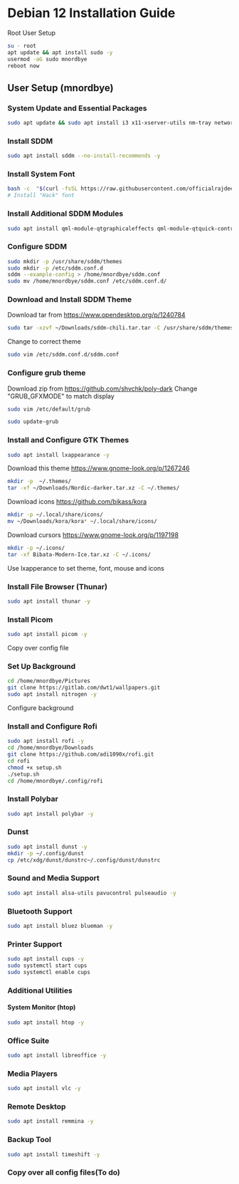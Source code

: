 
# Debian 12 Installation Guide

Root User Setup
```bash
su - root
apt update && apt install sudo -y
usermod -aG sudo mnordbye
reboot now
```

## User Setup (mnordbye)
### System Update and Essential Packages
```bash
sudo apt update && sudo apt install i3 x11-xserver-utils nm-tray network-manager vim gnupg2 arandr terminator zip curl net-tools -y
```
### Install SDDM
```bash
sudo apt install sddm --no-install-recommends -y
```
### Install System Font
```bash
bash -c  "$(curl -fsSL https://raw.githubusercontent.com/officialrajdeepsingh/nerd-fonts-installer/main/install.sh)"
# Install "Hack" font
```
### Install Additional SDDM Modules
```bash
sudo apt install qml-module-qtgraphicaleffects qml-module-qtquick-controls -y
```
### Configure SDDM
```bash
sudo mkdir -p /usr/share/sddm/themes
sudo mkdir -p /etc/sddm.conf.d
sddm --example-config > /home/mnordbye/sddm.conf
sudo mv /home/mnordbye/sddm.conf /etc/sddm.conf.d/
```
### Download and Install SDDM Theme
Download tar from https://www.opendesktop.org/p/1240784
```bash
sudo tar -xzvf ~/Downloads/sddm-chili.tar.tar -C /usr/share/sddm/themes
```
Change to correct theme
```bash
sudo vim /etc/sddm.conf.d/sddm.conf
```
### Configure grub theme
Download zip from https://github.com/shvchk/poly-dark
Change "GRUB_GFXMODE" to match display
```bash
sudo vim /etc/default/grub
```
```bash
sudo update-grub
```
### Install and Configure GTK Themes
```bash
sudo apt install lxappearance -y
```
Download this theme
https://www.gnome-look.org/p/1267246
```bash
mkdir -p  ~/.themes/ 
tar -xf ~/Downloads/Nordic-darker.tar.xz -C ~/.themes/
```
Download icons
https://github.com/bikass/kora
```bash
mkdir -p ~/.local/share/icons/
mv ~/Downloads/kora/kora* ~/.local/share/icons/
```
Download cursors
https://www.gnome-look.org/p/1197198
```bash
mkdir -p ~/.icons/
tar -xf Bibata-Modern-Ice.tar.xz -C ~/.icons/
```
Use lxapperance to set theme, font, mouse and icons
### Install File Browser (Thunar)
```bash
sudo apt install thunar -y
```
### Install Picom
```bash
sudo apt install picom -y
```
Copy over config file
### Set Up Background
```bash
cd /home/mnordbye/Pictures
git clone https://gitlab.com/dwt1/wallpapers.git
sudo apt install nitrogen -y
```
Configure background
### Install and Configure Rofi
```bash
sudo apt install rofi -y
cd /home/mnordbye/Downloads
git clone https://github.com/adi1090x/rofi.git
cd rofi
chmod +x setup.sh
./setup.sh
cd /home/mnordbye/.config/rofi
```
### Install Polybar
```bash
sudo apt install polybar -y
```
### Dunst
```bash
sudo apt install dunst -y
mkdir -p ~/.config/dunst
cp /etc/xdg/dunst/dunstrc~/.config/dunst/dunstrc
```
### Sound and Media Support
```bash
sudo apt install alsa-utils pavucontrol pulseaudio -y
```
### Bluetooth Support
```bash
sudo apt install bluez blueman -y
```
### Printer Support
```bash
sudo apt install cups -y
sudo systemctl start cups
sudo systemctl enable cups
```
### Additional Utilities
#### System Monitor (htop)
```bash
sudo apt install htop -y
```
### Office Suite
```bash
sudo apt install libreoffice -y
```
### Media Players
```bash
sudo apt install vlc -y
```
### Remote Desktop
```bash
sudo apt install remmina -y
```
### Backup Tool
```bash
sudo apt install timeshift -y
```
### Copy over all config files(To do)

